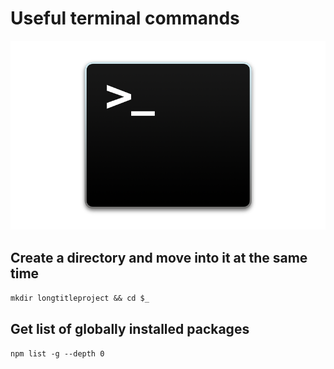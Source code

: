 # Useful terminal commands

![terminal icon](terminal.png)

## Create a directory and move into it at the same time

`mkdir longtitleproject && cd $_`

## Get list of globally installed packages

`npm list -g --depth 0`

